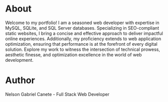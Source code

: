 # About
Welcome to my portfolio! I am a seasoned web developer with expertise in MySQL, SQLite, and SQL Server databases. Specializing in SEO-compliant static websites, I bring a concise and effective approach to deliver impactful online experiences. Additionally, my proficiency extends to web application optimization, ensuring that performance is at the forefront of every digital solution. Explore my work to witness the intersection of technical prowess, aesthetic finesse, and optimization excellence in the world of web development.

# Author
Nelson Gabriel Canete - Full Stack Web Developer
